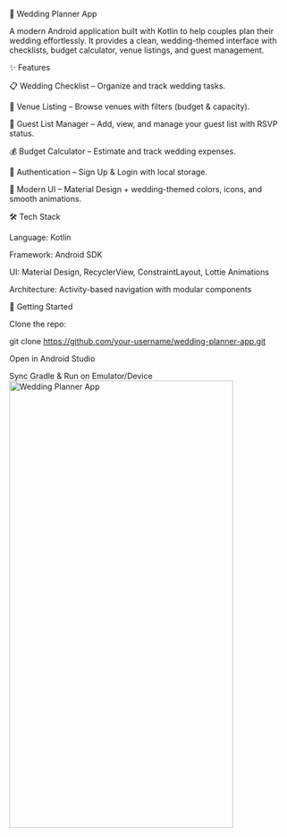 💍 Wedding Planner App

A modern Android application built with Kotlin to help couples plan their wedding effortlessly.
It provides a clean, wedding-themed interface with checklists, budget calculator, venue listings, and guest management.

✨ Features

📋 Wedding Checklist – Organize and track wedding tasks.

🏰 Venue Listing – Browse venues with filters (budget & capacity).

👥 Guest List Manager – Add, view, and manage your guest list with RSVP status.

💰 Budget Calculator – Estimate and track wedding expenses.

🔐 Authentication – Sign Up & Login with local storage.

🎨 Modern UI – Material Design + wedding-themed colors, icons, and smooth animations.

🛠 Tech Stack

Language: Kotlin

Framework: Android SDK

UI: Material Design, RecyclerView, ConstraintLayout, Lottie Animations

Architecture: Activity-based navigation with modular components

🚀 Getting Started

Clone the repo:

git clone https://github.com/your-username/wedding-planner-app.git


Open in Android Studio

Sync Gradle & Run on Emulator/Device
<img width="400" height="800" alt="Wedding Planner App" src="https://github.com/user-attachments/assets/9270ac34-6810-4cb7-bd14-9745b31f0543" />

